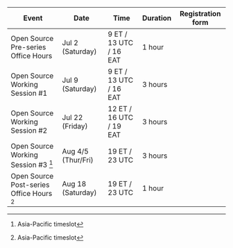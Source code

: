 
| Event                                     | Date               | Time                    | Duration |  Registration form  |
|-------------------------------------------|--------------------|-------------------------|----------|---------------------|
| Open Source Pre-series Office Hours       | Jul 2 (Saturday)   |  9 ET / 13 UTC / 16 EAT | 1 hour   |
| Open Source Working Session #1            | Jul 9 (Saturday)   |  9 ET / 13 UTC / 16 EAT | 3 hours  |
| Open Source Working Session #2            | Jul 22 (Friday)    | 12 ET / 16 UTC / 19 EAT | 3 hours  |
| Open Source Working Session #3 [^1]       | Aug 4/5 (Thur/Fri) | 19 ET / 23 UTC          | 3 hours  |
| Open Source Post-series Office Hours [^1] | Aug 18 (Saturday)  | 19 ET / 23 UTC          | 1 hour   |

[^1]: Asia-Pacific timeslot
